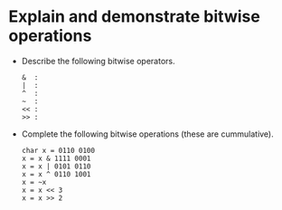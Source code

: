 # Explain and demonstrate bitwise operations

- Describe the following bitwise operators.

    ```text
    &  :
    |  :
    ^  :
    ~  :
    << :
    >> :
    ```

- Complete the following bitwise operations (these are cummulative).

    ```text
    char x = 0110 0100
    x = x & 1111 0001
    x = x | 0101 0110
    x = x ^ 0110 1001
    x = ~x
    x = x << 3
    x = x >> 2
    ```